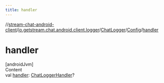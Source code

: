 ```yaml
---
title: handler
---
```

//[stream-chat-android-client](../../../../index.md)/[io.getstream.chat.android.client.logger](../../index.md)/[ChatLogger](../index.md)/[Config](index.md)/[handler](handler.md)



# handler  
[androidJvm]  
Content  
val [handler](handler.md): [ChatLoggerHandler](../../ChatLoggerHandler/index.md)?  



